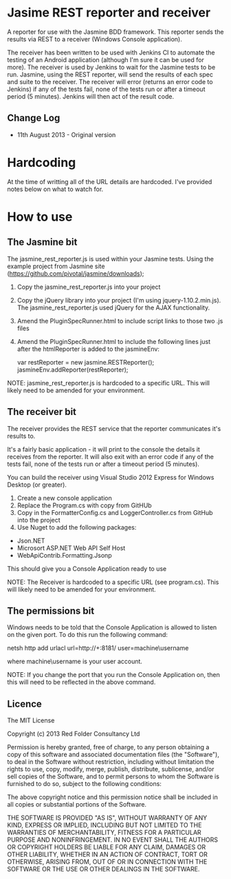 # Jasime REST reporter and receiver #

A reporter for use with the Jasmine BDD framework.  This reporter sends the results via REST to a receiver (Windows Console application).

The receiver has been written to be used with Jenkins CI to automate the testing of an Android application (although I'm sure it can be used for more).  The receiver is used by Jenkins to wait for the Jasmine tests to be run.  Jasmine, using the REST reporter, will send the results of each spec and suite to the receiver.  The receiver will error (returns an error code to Jenkins) if any of the tests fail, none of the tests run or after a timeout period (5 minutes).  Jenkins will then act of the result code.

## Change Log ##

* 11th August 2013 - Original version

# Hardcoding #
At the time of writting all of the URL details are hardcoded.  I've provided notes below on what to watch for.

# How to use #

## The Jasmine bit ##

The jasmine_rest_reporter.js is used within your Jasmine tests.  Using the example project from Jasmine site (https://github.com/pivotal/jasmine/downloads);

1) Copy the jasmine_rest_reporter.js into your project
2) Copy the jQuery library into your project (I'm using jquery-1.10.2.min.js).  The jasmine_rest_reporter.js used jQuery for the AJAX functionality.
3) Amend the PluginSpecRunner.html to include script links to those two .js files
4) Amend the PluginSpecRunner.html to include the following lines just after the htmlReporter is added to the jasmineEnv:

      var restReporter = new jasmine.RESTReporter();
      jasmineEnv.addReporter(restReporter);

NOTE: jasmine_rest_reporter.js is hardcoded to a specific URL.  This will likely need to be amended for your environment.

## The receiver bit ##

The receiver provides the REST service that the reporter communicates it's results to.

It's a fairly basic application - it will print to the console the details it receives from the reporter.  It will also exit with an error code if any of the tests fail, none of the tests run or after a timeout period (5 minutes).

You can build the receiver using Visual Studio 2012 Express for Windows Desktop (or greater).

1) Create a new console application
2) Replace the Program.cs with copy from GitHUb
3) Copy in the FormatterConfig.cs and LoggerController.cs from GitHub into the project
4) Use Nuget to add the following packages:

* Json.NET
* Microsort ASP.NET Web API Self Host
* WebApiContrib.Formatting.Jsonp

This should give you a Console Application ready to use

NOTE: The Receiver is hardcoded to a specific URL (see program.cs).  This will likely need to be amended for your environment.

## The permissions bit ##

Windows needs to be told that the Console Application is allowed to listen on the given port.  To do this run the following command:

netsh http add urlacl url=http://+:8181/ user=machine\username

where machine\username is your user account.

NOTE: If you change the port that you run the Console Application on, then this will need to be reflected in the above command.

## Licence ##

The MIT License

Copyright (c) 2013 Red Folder Consultancy Ltd

Permission is hereby granted, free of charge, to any person obtaining a copy of this software and associated documentation files (the "Software"), to deal in the Software without restriction, including without limitation the rights to use, copy, modify, merge, publish, distribute, sublicense, and/or sell copies of the Software, and to permit persons to whom the Software is furnished to do so, subject to the following conditions:

The above copyright notice and this permission notice shall be included in all copies or substantial portions of the Software.

THE SOFTWARE IS PROVIDED "AS IS", WITHOUT WARRANTY OF ANY KIND, EXPRESS OR IMPLIED, INCLUDING BUT NOT LIMITED TO THE WARRANTIES OF MERCHANTABILITY, FITNESS FOR A PARTICULAR PURPOSE AND NONINFRINGEMENT. IN NO EVENT SHALL THE AUTHORS OR COPYRIGHT HOLDERS BE LIABLE FOR ANY CLAIM, DAMAGES OR OTHER LIABILITY, WHETHER IN AN ACTION OF CONTRACT, TORT OR OTHERWISE, ARISING FROM, OUT OF OR IN CONNECTION WITH THE SOFTWARE OR THE USE OR OTHER DEALINGS IN THE SOFTWARE.

